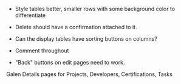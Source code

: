- Style tables better, smaller rows with some background color to differentiate

- Delete should have a confirmation attached to it.

- Can the display tables have sorting buttons on columns?

- Comment throughout
- "Back" buttons on edit pages need to work.

Galen
Details pages for Projects, Developers, Certifications, Tasks
